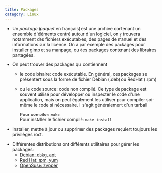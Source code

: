 ```yaml
---
title: Packages
category: Linux
---
```


* Un *package* (*paquet* en français) est une archive contenant un ensemble d'éléments centré autour d'un logiciel, on y trouvera notamment des fichiers exécutables, des pages de manuel et des informations sur la licence. On a par exemple des packages pour installer gimp et sa manpage, ou des packages contenant des libraires partagées.

* On peut trouver des packages qui contiennent

  - le code binaire: code exécutable. En général, ces packages se présentent sous la forme de fichier Debian (.deb) ou RedHat (.rpm)

  - ou le code source: code non compilé. Ce type de package est souvent utilisé pour développer ou inspecter le code d'une application, mais on peut également les utiliser pour compiler soi-même le code si nécessaire. Il s'agit généralement d'un tarball

    Pour compiler: `make`  
    Pour installer le fichier compilé: `make install`  

* Installer, mettre à jour ou supprimer des packages requiert toujours les privilèges root.

<!-- -->

* Différentes distributions ont différents utilitaires pour gérer les packages:
  * [Debian: dpkg, apt](packages-debian.md)
  * [Red Hat: rpm, yum](packages-redhat.md)
  * [OpenSuse: zypper](packages-opensuse.md)
